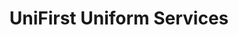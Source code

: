 ---
title: "UniFirst Uniform Services"
url: /ocala/unifirst-uniform-services-northeast-3rd-street/
shop: wholesale
---